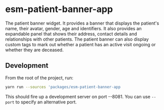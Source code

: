 # esm-patient-banner-app

The patient banner widget. It provides a banner that displays the patient's name, their avatar, gender, age and identifiers. It also provides an expandable panel that shows their address, contact details and relationships with other patients. The patient banner can also display custom tags to mark out whether a patient has an active visit ongoing or whether they are deceased.

## Development

From the root of the project, run:

```bash
yarn run --sources 'packages/esm-patient-banner-app
```

This should fire up a development server on port --8081. You can use `--port` to specify an alternative port.